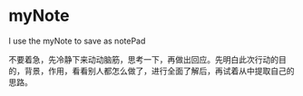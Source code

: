 # myNote
I use the myNote to save as notePad

  不要着急，先冷静下来动动脑筋，思考一下，再做出回应。先明白此次行动的目的，背景，作用，看看别人都怎么做了，进行全面了解后，再试着从中提取自己的思路。

